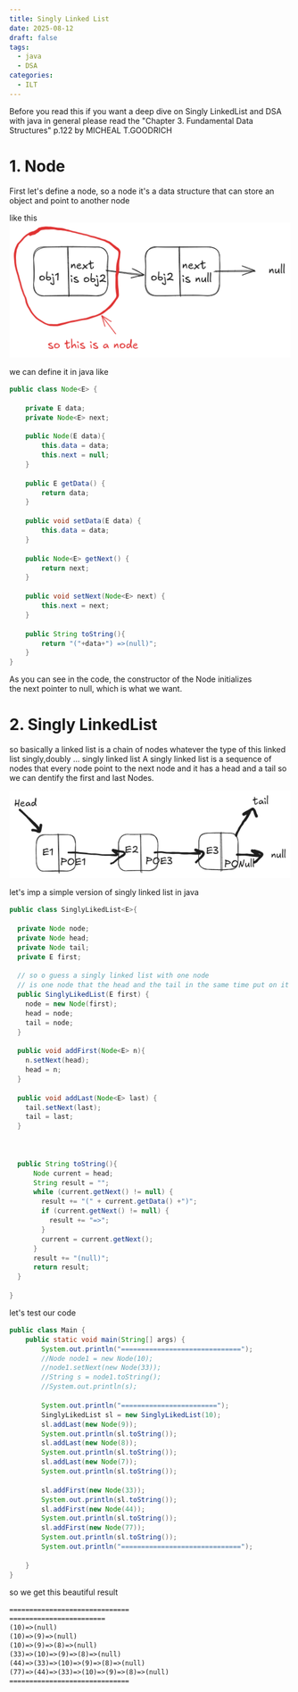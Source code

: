 ```yaml
---
title: Singly Linked List
date: 2025-08-12
draft: false
tags:
  - java
  - DSA
categories:
  - ILT
---
```

Before you read this if you want a deep dive on Singly LinkedList and DSA with java in general please read the "Chapter 3. Fundamental Data Structures" p.122 by MICHEAL T.GOODRICH
# 1. Node

First let's define a node, so a node it's a data structure that can store an object and point to another node

like this
![Pasted image 20250812133629](/images/Pasted%20image%2020250812133629.png)

we can define it in java like
```java
public class Node<E> {

    private E data;
    private Node<E> next;

    public Node(E data){
        this.data = data;
        this.next = null;
    }

    public E getData() {
        return data;
    }

    public void setData(E data) {
        this.data = data;
    }

    public Node<E> getNext() {
        return next;
    }

    public void setNext(Node<E> next) {
        this.next = next;
    }

    public String toString(){
        return "("+data+") =>(null)";
    }
}

```  

As you can see in the code, the constructor of the Node initializes the next pointer to null, which is what we want.

# 2. Singly LinkedList

so basically a linked list is a chain of nodes whatever the type of this linked list singly,doubly ...
singly linked list 
A singly linked list is a sequence of nodes that every node point to the next node
and it has a head and a tail so we can dentify the first and last Nodes.

![Pasted image 20250812174713](/images/Pasted%20image%2020250812174713.png)

let's imp a simple version of singly linked list in java
```java
public class SinglyLikedList<E>{

  private Node node;
  private Node head;
  private Node tail;
  private E first;

  // so o guess a singly linked list with one node 
  // is one node that the head and the tail in the same time put on it
  public SinglyLikedList(E first) {
    node = new Node(first);
    head = node;
    tail = node;
  } 
  
  public void addFirst(Node<E> n){
    n.setNext(head);
    head = n;
  }

  public void addLast(Node<E> last) {
    tail.setNext(last);
    tail = last;
  }



  public String toString(){
      Node current = head;
      String result = "";
      while (current.getNext() != null) {
        result += "(" + current.getData() +")";
        if (current.getNext() != null) {
          result += "=>";
        }
        current = current.getNext();
      }
      result += "(null)";
      return result;
  }

}

```


let's test our code 

```java
public class Main {
    public static void main(String[] args) {
        System.out.println("==============================");
        //Node node1 = new Node(10);
        //node1.setNext(new Node(33));
        //String s = node1.toString();
        //System.out.println(s);

        System.out.println("========================");
        SinglyLikedList sl = new SinglyLikedList(10);
        sl.addLast(new Node(9));
        System.out.println(sl.toString());
        sl.addLast(new Node(8));
        System.out.println(sl.toString());
        sl.addLast(new Node(7));
        System.out.println(sl.toString());

        sl.addFirst(new Node(33));
        System.out.println(sl.toString());
        sl.addFirst(new Node(44));
        System.out.println(sl.toString());
        sl.addFirst(new Node(77));
        System.out.println(sl.toString());
        System.out.println("==============================");
        
    }
}

```

so we get this beautiful result

```terminal
==============================
========================
(10)=>(null)
(10)=>(9)=>(null)
(10)=>(9)=>(8)=>(null)
(33)=>(10)=>(9)=>(8)=>(null)
(44)=>(33)=>(10)=>(9)=>(8)=>(null)
(77)=>(44)=>(33)=>(10)=>(9)=>(8)=>(null)
==============================
```
